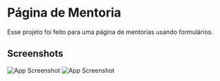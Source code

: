 # Página de Mentoria

Esse projeto foi feito para uma página de mentorias usando formulários.

## Screenshots
![App Screenshot](https://i.imgur.com/qIcaSxr.png)
![App Screenshot](https://i.imgur.com/ssViCKN.png)
